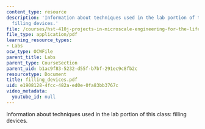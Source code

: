 ```yaml
---
content_type: resource
description: 'Information about techniques used in the lab portion of this class:
  filling devices.'
file: /courses/hst-410j-projects-in-microscale-engineering-for-the-life-sciences-spring-2007/e19081284fcc482aed0e0fa83bb3767c_filling_devices.pdf
file_type: application/pdf
learning_resource_types:
- Labs
ocw_type: OCWFile
parent_title: Labs
parent_type: CourseSection
parent_uid: b1ac9f83-5232-d55f-b7bf-291ec9c8fb2c
resourcetype: Document
title: filling_devices.pdf
uid: e1908128-4fcc-482a-ed0e-0fa83bb3767c
video_metadata:
  youtube_id: null
---
```

Information about techniques used in the lab portion of this class: filling devices.

